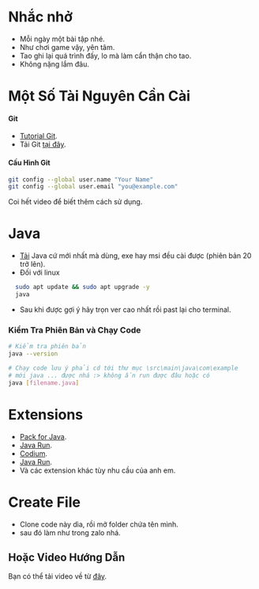# Nhắc nhở

- Mỗi ngày một bài tập nhé.
- Như chơi game vậy, yên tâm.
- Tao ghi lại quá trình đấy, lo mà làm cẩn thận cho tao.
- Không nặng lắm đâu.

# Một Số Tài Nguyên Cần Cài

#### Git
- [Tutorial Git](https://www.youtube.com/watch?v=PZ-8qox9Qpw).
- Tải Git [tại đây](https://git-scm.com/downloads).

#### Cấu Hình Git

```bash
git config --global user.name "Your Name"
git config --global user.email "you@example.com"
```
Coi hết video để biết thêm cách sử dụng.

# Java
- [Tải](https://www.oracle.com/java/technologies/downloads/) Java cứ mới nhất mà dùng, exe hay msi đều cài được (phiên bản 20 trở lên).
- Đối với linux
```bash
  sudo apt update && sudo apt upgrade -y
  java 
```
- Sau khi được gợi ý hãy trọn ver cao nhất rồi past lại cho terminal.
### Kiểm Tra Phiên Bản và Chạy Code

```bash
# Kiểm tra phiên bản
java --version

# Chạy code lưu ý phải cd tới thư mục \src\main\java\com\example
# mới java ... được nhá :> không ấn run được đâu hoặc có
java [filename.java]
```

# Extensions
- [Pack for Java](https://marketplace.visualstudio.com/items?itemName=vscjava.vscode-java-pack).
- [Java Run](https://marketplace.visualstudio.com/items?itemName=caolin.java-run).
- [Codium](https://marketplace.visualstudio.com/items?itemName=Codium.codium).
- [Java Run](https://marketplace.visualstudio.com/items?itemName=caolin.java-run).
- Và các extension khác tùy nhu cầu của anh em.

# Create File
- Clone code này dìa, rồi mở folder chứa tên mình.
- sau đó làm như trong zalo nhá.

## Hoặc Video Hướng Dẫn
Bạn có thể tải video về từ [đây](blob:https://github.com/c65d747b-dbe2-475f-adcc-76b506d55017).
